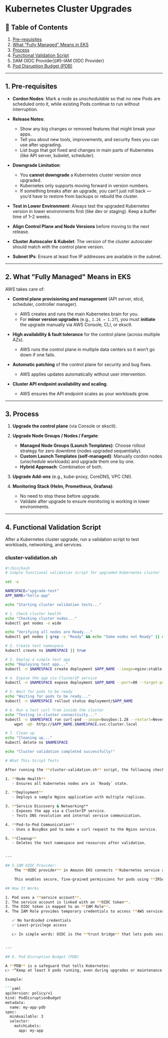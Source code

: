 # Kubernetes Cluster Upgrades

## 📑 Table of Contents
1. [Pre-requisites](#1-pre-requisites)
2. [What "Fully Managed" Means in EKS](#what-fully-managed-means-in-eks)
3. [Process](#2-process)
4. [Functional Validation Script](#5-functional-validation-script)
5. [IAM OIDC Provider](#5-IAM OIDC Provider)
6. [Pod Disruption Budget (PDB)](#4-pod-disruption-budget-pdb)

---

## 1. Pre-requisites  

- **Cordon Nodes**: Mark a node as *unschedulable* so that no new Pods are scheduled onto it, while existing Pods continue to run without interruption.  

- **Release Notes**:  
  - Show any big changes or removed features that might break your apps.  
  - Tell you about new tools, improvements, and security fixes you can use after upgrading.  
  - List bugs that got fixed and changes in main parts of Kubernetes (like API server, kubelet, scheduler).  

- **Downgrade Limitation**:  
  - You **cannot downgrade** a Kubernetes cluster version once upgraded.  
  - Kubernetes only supports moving forward in version numbers.  
  - If something breaks after an upgrade, you can’t just roll back — you’d have to restore from backups or rebuild the cluster.  

- **Test in Lower Environment**: Always test the upgraded Kubernetes version in lower environments first (like dev or staging). Keep a buffer time of 1–2 weeks.  

- **Align Control Plane and Node Versions** before moving to the next release.  

- **Cluster Autoscaler & Kubelet**: The version of the cluster autoscaler should match with the control plane version.  

- **Subnet IPs**: Ensure at least five IP addresses are available in the subnet.  

---

## 2. What "Fully Managed" Means in EKS  

AWS takes care of:  

- **Control plane provisioning and management** (API server, etcd, scheduler, controller manager).  
  - AWS creates and runs the main Kubernetes brain for you.  
  - For **minor version upgrades** (e.g., `1.26 → 1.27`), you must **initiate** the upgrade manually via AWS Console, CLI, or eksctl.  

- **High availability & fault tolerance** for the control plane (across multiple AZs).  
  - AWS runs the control plane in multiple data centers so it won’t go down if one fails.  

- **Automatic patching** of the control plane for security and bug fixes.  
  - AWS applies updates automatically without user intervention.  

- **Cluster API endpoint availability and scaling**.  
  - AWS ensures the API endpoint scales as your workloads grow.  

---

## 3. Process  

1. **Upgrade the control plane** (via Console or eksctl).  

2. **Upgrade Node Groups / Nodes / Fargate**:  
   - **Managed Node Groups (Launch Templates)**: Choose rollout strategy for zero downtime (nodes upgraded sequentially).  
   - **Custom Launch Templates (self-managed)**: Manually cordon nodes (unschedule workloads) and upgrade them one by one.  
   - **Hybrid Approach**: Combination of both.  

3. **Upgrade Add-ons** (e.g., kube-proxy, CoreDNS, VPC CNI).  

4. **Monitoring Stack (Helm, Prometheus, Grafana)**:  
   - No need to stop these before upgrade.  
   - Validate after upgrade to ensure monitoring is working in lower environments.  

---

## 4. Functional Validation Script  

After a Kubernetes cluster upgrade, run a validation script to test workloads, networking, and services.  

### cluster-validation.sh  

```bash
#!/bin/bash
# Simple functional validation script for upgraded Kubernetes cluster

set -e

NAMESPACE="upgrade-test"
APP_NAME="hello-app"

echo "Starting cluster validation tests..."

# 1. Check cluster health
echo "Checking cluster nodes..."
kubectl get nodes -o wide

echo "Verifying all nodes are Ready..."
kubectl get nodes | grep -v "Ready" && echo "Some nodes not Ready" || echo "All nodes Ready"

# 2. Create test namespace
kubectl create ns $NAMESPACE || true

# 3. Deploy a simple test app
echo "Deploying test app..."
kubectl -n $NAMESPACE create deployment $APP_NAME --image=nginx:stable --replicas=2

# 4. Expose the app via ClusterIP service
kubectl -n $NAMESPACE expose deployment $APP_NAME --port=80 --target-port=80

# 5. Wait for pods to be ready
echo "Waiting for pods to be ready..."
kubectl -n $NAMESPACE rollout status deployment/$APP_NAME

# 6. Run a test curl from inside the cluster
echo "Testing in-cluster connectivity..."
kubectl -n $NAMESPACE run curl-pod --image=busybox:1.28 --restart=Never -it --rm -- \
    wget -qO- http://$APP_NAME.$NAMESPACE.svc.cluster.local

# 7. Clean up
echo "Cleaning up..."
kubectl delete ns $NAMESPACE

echo "Cluster validation completed successfully!"

# What This Script Tests

After running the **cluster-validation.sh** script, the following checks are performed:

1. **Node Health**  
   - Ensures all Kubernetes nodes are in `Ready` state.

2. **Deployment**  
   - Deploys a sample Nginx application with multiple replicas.

3. **Service Discovery & Networking**  
   - Exposes the app via a ClusterIP service.  
   - Tests DNS resolution and internal service communication.

4. **Pod-to-Pod Communication**  
   - Uses a BusyBox pod to make a curl request to the Nginx service.

5. **Cleanup**  
   - Deletes the test namespace and resources after validation.


---

## 5.IAM OIDC Provider:  
    The **OIDC provider** in Amazon EKS connects **Kubernetes service accounts** with **AWS IAM roles**.  

    This enables secure, fine-grained permissions for pods using **IRSA (IAM Roles for Service Accounts)**.

## How It Works

1. Pod uses a **service account**.  
2. The service account is linked with an **OIDC token**.  
3. The OIDC token is mapped to an **IAM Role**.  
4. The IAM Role provides temporary credentials to access **AWS services** (e.g., S3, DynamoDB, SQS).

   ✅ No hardcoded credentials  
   ✅ Least-privilege access  

   👉 In simple words: OIDC is the **trust bridge** that lets pods securely call AWS services without storing secrets.  


---

## 6. Pod Disruption Budget (PDB)  

A **PDB** is a safeguard that tells Kubernetes:  
👉 *“Keep at least X pods running, even during upgrades or maintenance.”*  

Example:  

```yaml
apiVersion: policy/v1
kind: PodDisruptionBudget
metadata:
  name: my-app-pdb
spec:
  minAvailable: 3
  selector:
    matchLabels:
      app: my-app
